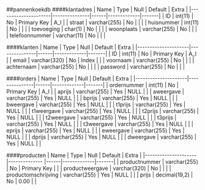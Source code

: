 ##pannenkoekdb
####klantadres
| Name                | Type          | Null | Default     | Extra |
|---------------------|---------------|------|-------------|-------|
| ID                  | int(11)       | No   | Primary Key | A_I   |
| straat              | varchar(255)  | No   |             |       |
| huisnummer          | int(11)       | No   |             |       |
| toevoeging          | char(1)       | No   |             |       |
| woonplaats          | varchar(255)  | No   |             |       |
| telefoonnummer      | varchar(11)   | No   |             |       |

####klanten
| Name                | Type          | Null | Default     | Extra |
|---------------------|---------------|------|-------------|-------|
| ID                  | int(11)       | No   | Primary Key | A_I   |
| email               | varchar(320)  | No   | Index       |       |
| voornaam            | varchar(255)  | No   |             |       |
| achternaam          | varchar(255)  | No   |             |       |
| password            | varchar(255)  | No   |             |       |

####orders
| Name                | Type          | Null | Default     | Extra |
|---------------------|---------------|------|-------------|-------|
| ordernummer         | int(11)       | No   | Primary Key | A_I   |
| aprijs              | varchar(255)  | Yes  | NULL        |       |
| aweergave           | varchar(255)  | Yes  | NULL        |       |
| bprijs              | varchar(255)  | Yes  | NULL        |       |
| bweergave           | varchar(255)  | Yes  | NULL        |       |
| t1prijs             | varchar(255)  | Yes  | NULL        |       |
| t1weergave          | varchar(255)  | Yes  | NULL        |       |
| t2prijs             | varchar(255)  | Yes  | NULL        |       |
| t2weergave          | varchar(255)  | Yes  | NULL        |       |
| t3prijs             | varchar(255)  | Yes  | NULL        |       |
| t3weergave          | varchar(255)  | Yes  | NULL        |       |
| eprijs              | varchar(255)  | Yes  | NULL        |       |
| eweergave           | varchar(255)  | Yes  | NULL        |       |
| dprijs              | varchar(255)  | Yes  | NULL        |       |
| dweergave           | varchar(255)  | Yes  | NULL        |       |

####producten
| Name                | Type          | Null | Default     | Extra |
|---------------------|-------------- |------|-------------|-------|
| productnummer       | varchar(255)  | No   | Primary Key |       |
| productweergave     | varchar(320)  | No   |             |       |
| productomschrijving | varchar(255)  | Yes  | NULL        |       |
| prijs               | decimal(19,2) | No   | 0.00        |       |
